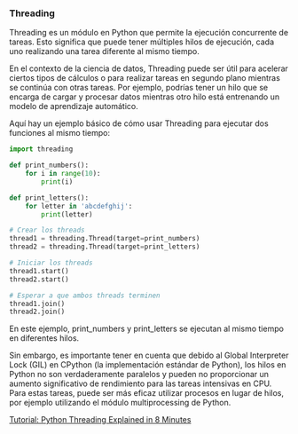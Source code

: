 ### Threading

Threading es un módulo en Python que permite la ejecución concurrente de tareas. Esto significa que puede tener múltiples hilos de ejecución, cada uno realizando una tarea diferente al mismo tiempo.

En el contexto de la ciencia de datos, Threading puede ser útil para acelerar ciertos tipos de cálculos o para realizar tareas en segundo plano mientras se continúa con otras tareas. Por ejemplo, podrías tener un hilo que se encarga de cargar y procesar datos mientras otro hilo está entrenando un modelo de aprendizaje automático.

Aquí hay un ejemplo básico de cómo usar Threading para ejecutar dos funciones al mismo tiempo:

```python
import threading

def print_numbers():
    for i in range(10):
        print(i)

def print_letters():
    for letter in 'abcdefghij':
        print(letter)

# Crear los threads
thread1 = threading.Thread(target=print_numbers)
thread2 = threading.Thread(target=print_letters)

# Iniciar los threads
thread1.start()
thread2.start()

# Esperar a que ambos threads terminen
thread1.join()
thread2.join()
```

En este ejemplo, print_numbers y print_letters se ejecutan al mismo tiempo en diferentes hilos.

Sin embargo, es importante tener en cuenta que debido al Global Interpreter Lock (GIL) en CPython (la implementación estándar de Python), los hilos en Python no son verdaderamente paralelos y pueden no proporcionar un aumento significativo de rendimiento para las tareas intensivas en CPU. Para estas tareas, puede ser más eficaz utilizar procesos en lugar de hilos, por ejemplo utilizando el módulo multiprocessing de Python.

[Tutorial: Python Threading Explained in 8 Minutes](https://youtu.be/A_Z1lgZLSNc?feature=shared)